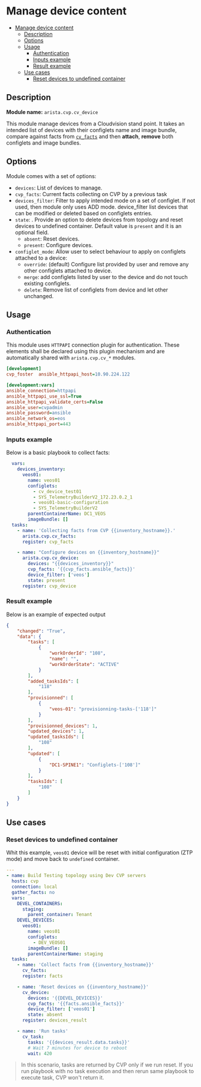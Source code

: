 # Manage device content

- [Manage device content](#manage-device-content)
  - [Description](#description)
  - [Options](#options)
  - [Usage](#usage)
    - [Authentication](#authentication)
    - [Inputs example](#inputs-example)
    - [Result example](#result-example)
  - [Use cases](#use-cases)
    - [Reset devices to undefined container](#reset-devices-to-undefined-container)

## Description

__Module name:__ `arista.cvp.cv_device`

This module manage devices from a Cloudvision stand point. It takes an intended list of devices with their configlets name and image bundle, compare against facts from [`cv_facts`](cv_facts.md) and then __attach__, __remove__ both configlets and image bundles.

## Options

Module comes with a set of options:

- `devices`: List of devices to manage.
- `cvp_facts`: Current facts collecting on CVP by a previous task
- `devices_filter`: Filter to apply intended mode on a set of configlet. If not used, then module only uses ADD mode. device_filter list devices that can be modified or deleted based on configlets entries.
- `state`: . Provide an option to delete devices from topology and reset devices to undefined container. Default value is `present` and it is an optional field.
  - `absent`: Reset devices.
  - `present`: Configure devices.
- `configlet_mode`: Allow user to select behaviour to apply on configlets attached to a device:
  - `override`: (default) Configure list provided by user and remove any other configlets attached to device.
  - `merge`: add configlets listed by user to the device and do not touch existing configlets.
  - `delete`: Remove list of configlets from device and let other unchanged.

## Usage

### Authentication

This module uses `HTTPAPI` connection plugin for authentication. These elements shall be declared using this plugin mechanism and are automatically shared with `arista.cvp.cv_*` modules.

```ini
[development]
cvp_foster  ansible_httpapi_host=10.90.224.122

[development:vars]
ansible_connection=httpapi
ansible_httpapi_use_ssl=True
ansible_httpapi_validate_certs=False
ansible_user=cvpadmin
ansible_password=ansible
ansible_network_os=eos
ansible_httpapi_port=443
```

### Inputs example

Below is a basic playbook to collect facts:

```yaml
  vars:
    devices_inventory:
      veos01:
        name: veos01
        configlets:
          - cv_device_test01
          - SYS_TelemetryBuilderV2_172.23.0.2_1
          - veos01-basic-configuration
          - SYS_TelemetryBuilderV2
        parentContainerName: DC1_VEOS
        imageBundle: []
  tasks:
    - name: 'Collecting facts from CVP {{inventory_hostname}}.'
      arista.cvp.cv_facts:
      register: cvp_facts

    - name: "Configure devices on {{inventory_hostname}}"
      arista.cvp.cv_device:
        devices: "{{devices_inventory}}"
        cvp_facts: '{{cvp_facts.ansible_facts}}'
        device_filter: ['veos']
        state: present
      register: cvp_device
```

### Result example

Below is an example of expected output

```json
{
    "changed": "True",
    "data": {
        "tasks": [
            {
                "workOrderId": "108",
                "name": "",
                "workOrderState": "ACTIVE"
            }
        ],
        "added_tasksIds": [
            "118"
        ],
        "provisionned": [
            {
                "veos-01": "provisionning-tasks-['118']"
            }
        ],
        "provisionned_devices": 1,
        "updated_devices": 1,
        "updated_tasksIds": [
            "108"
        ],
        "updated": [
            {
                "DC1-SPINE1": "Configlets-['108']"
            }
        ],
        "tasksIds": [
            "108"
        ]
    }
}
```

## Use cases

### Reset devices to undefined container

Whit this example, `veos01` device will be reset with initial configuration (ZTP mode) and move back to `undefined` container.

```yaml
---
- name: Build Testing topology using Dev CVP servers
  hosts: cvp
  connection: local
  gather_facts: no
  vars:
    DEVEL_CONTAINERS:
      staging:
        parent_container: Tenant
    DEVEL_DEVICES:
      veos01:
        name: veos01
        configlets:
          - DEV_VEOS01
        imageBundle: []
        parentContainerName: staging
  tasks:
    - name: 'Collect facts from {{inventory_hostname}}'
      cv_facts:
      register: facts

    - name: 'Reset devices on {{inventory_hostname}}'
      cv_device:
        devices: '{{DEVEL_DEVICES}}'
        cvp_facts: '{{facts.ansible_facts}}'
        device_filter: ['veos01']
        state: absent
      register: devices_result

    - name: 'Run tasks'
      cv_task:
        tasks: '{{devices_result.data.tasks}}'
        # Wait 7 minutes for device to reboot
        wait: 420
```

> In this scenario, tasks are returned by CVP only if we run reset. If you run playbook with no task execution and then rerun same playbook to execute task, CVP won't return it.
